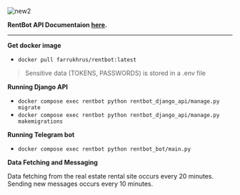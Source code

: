 ![new2](https://github.com/farrukhrus/rentbot/assets/63088485/78e7c3df-6792-4b6f-a2fe-9d6c81c1418e)

**RentBot API Documentaion [here](https://farrukhrus.github.io/rentbot/redoc.html#tag/tasks).**

---
**Get docker image**
- `docker pull farrukhrus/rentbot:latest`

> Sensitive data (TOKENS, PASSWORDS) is stored in a .env file

**Running Django API**
- `docker compose exec rentbot python rentbot_django_api/manage.py migrate`
- `docker compose exec rentbot python rentbot_django_api/manage.py makemigrations`

**Running Telegram bot**
- `docker compose exec rentbot python rentbot_bot/main.py`

**Data Fetching and Messaging**

Data fetching from the real estate rental site occurs every 20 minutes.
Sending new messages occurs every 10 minutes.
